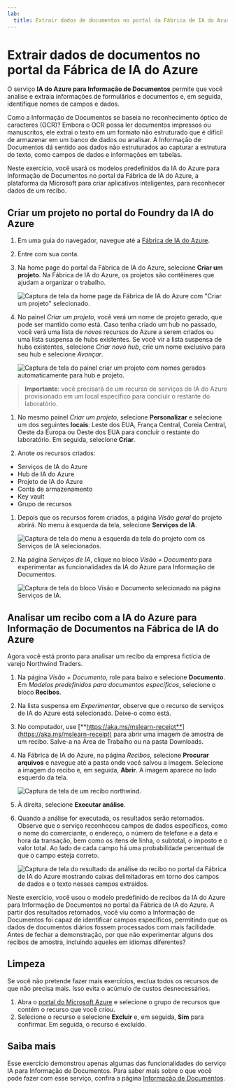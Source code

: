 ```yaml
---
lab:
  title: Extrair dados de documentos no portal da Fábrica de IA do Azure
---
```


# Extrair dados de documentos no portal da Fábrica de IA do Azure

O serviço **IA do Azure para Informação de Documentos** permite que você analise e extraia informações de formulários e documentos e, em seguida, identifique nomes de campos e dados. 

Como a Informação de Documentos se baseia no reconhecimento óptico de caracteres (OCR)? Embora o OCR possa ler documentos impressos ou manuscritos, ele extrai o texto em um formato não estruturado que é difícil de armazenar em um banco de dados ou analisar. A Informação de Documentos dá sentido aos dados não estruturados ao capturar a estrutura do texto, como campos de dados e informações em tabelas. 

Neste exercício, você usará os modelos predefinidos da IA do Azure para Informação de Documentos no portal da Fábrica de IA do Azure, a plataforma da Microsoft para criar aplicativos inteligentes, para reconhecer dados de um recibo. 

## Criar um projeto no portal do Foundry da IA do Azure

1. Em uma guia do navegador, navegue até a [Fábrica de IA do Azure](https://ai.azure.com?azure-portal=true).

1. Entre com sua conta. 

1. Na home page do portal da Fábrica de IA do Azure, selecione **Criar um projeto**. Na Fábrica de IA do Azure, os projetos são contêineres que ajudam a organizar o trabalho.  

    ![Captura de tela da home page da Fábrica de IA do Azure com "Criar um projeto" selecionado.](./media/azure-ai-foundry-home-page.png)

1. No painel *Criar um projeto*, você verá um nome de projeto gerado, que pode ser mantido como está. Caso tenha criado um hub no passado, você verá uma lista de *novos* recursos do Azure a serem criados ou uma lista suspensa de hubs existentes. Se você vir a lista suspensa de hubs existentes, selecione *Criar novo hub*, crie um nome exclusivo para seu hub e selecione *Avançar*.  
 
    ![Captura de tela do painel criar um projeto com nomes gerados automaticamente para hub e projeto.](./media/azure-ai-foundry-create-project.png)

> **Importante**: você precisará de um recurso de serviços de IA do Azure provisionado em um local específico para concluir o restante do laboratório.

1. No mesmo painel *Criar um projeto*, selecione **Personalizar** e selecione um dos seguintes **locais**: Leste dos EUA, França Central, Coreia Central, Oeste da Europa ou Oeste dos EUA para concluir o restante do laboratório. Em seguida, selecione **Criar**. 

1. Anote os recursos criados: 
- Serviços de IA do Azure
- Hub de IA do Azure
- Projeto de IA do Azure
- Conta de armazenamento
- Key vault
- Grupo de recursos  
 
1. Depois que os recursos forem criados, a página *Visão geral* do projeto abrirá. No menu à esquerda da tela, selecione **Serviços de IA**.
 
    ![Captura de tela do menu à esquerda da tela do projeto com os Serviços de IA selecionados.](./media/azure-ai-foundry-ai-services.png)  

1. Na página *Serviços de IA*, clique no bloco *Visão + Documento* para experimentar as funcionalidades da IA do Azure para Informação de Documentos.

    ![Captura de tela do bloco Visão e Documento selecionado na página Serviços de IA.](./media/vision-document-tile.png)

## Analisar um recibo com a IA do Azure para Informação de Documentos na Fábrica de IA do Azure 

Agora você está pronto para analisar um recibo da empresa fictícia de varejo Northwind Traders.

1. Na página *Visão + Documento*, role para baixo e selecione **Documento**. Em *Modelos predefinidos para documentos específicos*, selecione o bloco **Recibos**.

1. Na lista suspensa em *Experimentar*, observe que o recurso de serviços de IA do Azure está selecionado. Deixe-o como está.

1. No computador, use [**https://aka.ms/mslearn-receipt**](https://aka.ms/mslearn-receipt) para abrir uma imagem de amostra de um recibo. Salve-a na Área de Trabalho ou na pasta Downloads. 
 
1. Na Fábrica de IA do Azure, na página *Recibos*, selecione **Procurar arquivos** e navegue até a pasta onde você salvou a imagem. Selecione a imagem do recibo e, em seguida, **Abrir**. A imagem aparece no lado esquerdo da tela.

    ![Captura de tela de um recibo northwind.](media/document-intelligence/receipt.jpg)

1. À direita, selecione **Executar análise**.

1. Quando a análise for executada, os resultados serão retornados. Observe que o serviço reconheceu campos de dados específicos, como o nome do comerciante, o endereço, o número de telefone e a data e hora da transação, bem como os itens de linha, o subtotal, o imposto e o valor total. Ao lado de cada campo há uma probabilidade percentual de que o campo esteja correto.

    ![Captura de tela do resultado da análise do recibo no portal da Fábrica de IA do Azure mostrando caixas delimitadoras em torno dos campos de dados e o texto nesses campos extraídos.](media/receipt-lab-result.png)

Neste exercício, você usou o modelo predefinido de recibos da IA do Azure para Informação de Documentos no portal da Fábrica de IA do Azure. A partir dos resultados retornados, você viu como a Informação de Documentos foi capaz de identificar campos específicos, permitindo que os dados de documentos diários fossem processados com mais facilidade. Antes de fechar a demonstração, por que não experimentar alguns dos recibos de amostra, incluindo aqueles em idiomas diferentes?

## Limpeza

Se você não pretende fazer mais exercícios, exclua todos os recursos de que não precisa mais. Isso evita o acúmulo de custos desnecessários.

1. Abra o [portal do Microsoft Azure]( https://portal.azure.com) e selecione o grupo de recursos que contém o recurso que você criou.
1. Selecione o recurso e selecione **Excluir** e, em seguida, **Sim** para confirmar. Em seguida, o recurso é excluído.

## Saiba mais

Esse exercício demonstrou apenas algumas das funcionalidades do serviço IA para Informação de Documentos. Para saber mais sobre o que você pode fazer com esse serviço, confira a página [Informação de Documentos](https://learn.microsoft.com/azure/ai-services/document-intelligence/overview?view=doc-intel-3.1.0).
